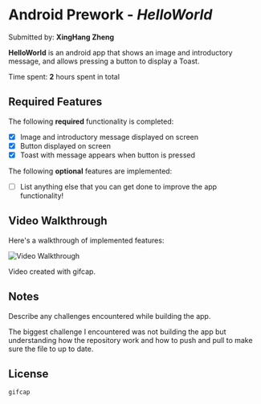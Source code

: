 # Android Prework - *HelloWorld*

Submitted by: **XingHang Zheng**

**HelloWorld** is an android app that shows an image and introductory message, and allows pressing a button to display a Toast. 

Time spent: **2** hours spent in total

## Required Features

The following **required** functionality is completed:

* [X] Image and introductory message displayed on screen
* [X] Button displayed on screen
* [X] Toast with message appears when button is pressed 

The following **optional** features are implemented:

* [ ] List anything else that you can get done to improve the app functionality!

## Video Walkthrough

Here's a walkthrough of implemented features:

<img src='[[https://github.com/XingHang0921/HelloWorld/blob/master/IMG_193242116.MOV](https://github.com/XingHang0921/HelloWorld/blob/master/walkthrough.gif)](https://github.com/XingHang0921/HelloWorld/blob/master/walkthrough.gif)' title='Video Walkthrough' width='' alt='Video Walkthrough' />

<!-- Replace this with whatever GIF tool you used! -->
Video created with gifcap.
<!-- Other options include:
[Kap](https://getkap.co/) for macOS
[ScreenToGif](https://www.screentogif.com/) for Windows
[peek](https://github.com/phw/peek) for Linux. -->

## Notes

Describe any challenges encountered while building the app.

The biggest challenge I encountered was not building the app but understanding how the repository work and how to push and pull to make sure the file to up to date.

## License

    gifcap
